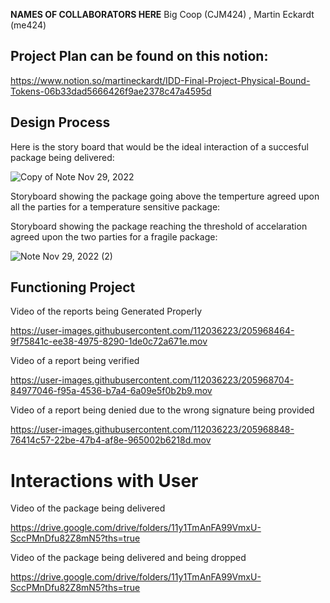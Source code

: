 **NAMES OF COLLABORATORS HERE**
Big Coop (CJM424) , Martin Eckardt (me424)

## Project Plan can be found on this notion:
https://www.notion.so/martineckardt/IDD-Final-Project-Physical-Bound-Tokens-06b33dad5666426f9ae2378c47a4595d

## Design Process

Here is the story board that would be the ideal interaction of a succesful package being delivered:

![Copy of Note Nov 29, 2022](https://user-images.githubusercontent.com/112036223/205970907-e0778724-4273-4379-9f92-fd699730b72f.jpg)

Storyboard showing the package going above the temperture agreed upon all the parties for a temperature sensitive package:

Storyboard showing the package reaching the threshold of accelaration agreed upon the two parties for a fragile package:

![Note Nov 29, 2022 (2)](https://user-images.githubusercontent.com/112036223/205971469-3cbad939-2d9a-4a3d-bc0d-2eed2ea74bc7.jpg)


## Functioning Project

Video of the reports being Generated Properly



https://user-images.githubusercontent.com/112036223/205968464-9f75841c-ee38-4975-8290-1de0c72a671e.mov


Video of a report being verified



https://user-images.githubusercontent.com/112036223/205968704-84977046-f95a-4536-b7a4-6a09e5f0b2b9.mov


Video of a report being denied due to the wrong signature being provided



https://user-images.githubusercontent.com/112036223/205968848-76414c57-22be-47b4-af8e-965002b6218d.mov


# Interactions with User

Video of the package being delivered


https://drive.google.com/drive/folders/11y1TmAnFA99VmxU-SccPMnDfu82Z8mN5?ths=true


Video of the package being delivered and being dropped

https://drive.google.com/drive/folders/11y1TmAnFA99VmxU-SccPMnDfu82Z8mN5?ths=true
